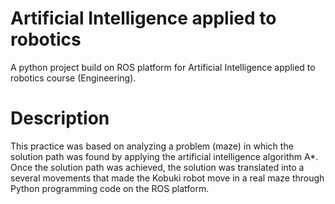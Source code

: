 # Artificial Intelligence applied to robotics

A python project build on ROS platform for Artificial Intelligence applied to robotics course (Engineering).

# Description

This practice was based on analyzing a problem (maze) in which the solution path was found by applying the artificial intelligence algorithm A*. Once the solution path was achieved, the solution was translated into a several movements that made the Kobuki robot move in a real maze through Python programming code on the ROS platform.
